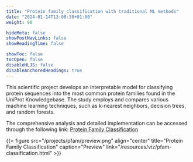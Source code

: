 ```yaml
---
title: "Protein family classification with traditional ML methods"
date: "2024-01-14T13:08:38+01:00"
weight: 98

hideMeta: false
showPostNavLinks: false
showReadingTime: false

showToc: false
tocOpen: false
disableHLJS: false
disableAnchoredHeadings: true
---
```


This scientific project develops an interpretable model for classifying protein sequences into the most common protein families found in the UniProt Knowledgebase. The study employs and compares various machine learning techniques, such as k-nearest neighbors, decision trees, and random forests.

The comprehensive analysis and detailed implementation can be accessed through the following link:
[Protein Family Classification](/resources/viz/pfam-classification.html)

{{< figure src="/projects/pfam/preview.png" align="center" title="Protein Family Classification" caption="Preview" link="/resources/viz/pfam-classification.html" >}}
